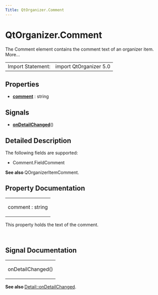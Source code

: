 ```yaml
---
Title: QtOrganizer.Comment
---
```


# QtOrganizer.Comment

<span class="subtitle"></span>
<!-- $$$Comment-brief -->
<p>The Comment element contains the comment text of an organizer item. More...</p>
<!-- @@@Comment -->
<table class="alignedsummary">
<tr><td class="memItemLeft rightAlign topAlign"> Import Statement:</td><td class="memItemRight bottomAlign"> import QtOrganizer 5.0</td></tr></table><ul>
</ul>
<h2 id="properties">Properties</h2>
<ul>
<li class="fn"><b><b><a href="#comment-prop">comment</a></b></b> : string</li>
</ul>
<h2 id="signals">Signals</h2>
<ul>
<li class="fn"><b><b><a href="#onDetailChanged-signal">onDetailChanged</a></b></b>()</li>
</ul>
<!-- $$$Comment-description -->
<h2 id="details">Detailed Description</h2>
</p>
<p>The following fields are supported:</p>
<ul>
<li>Comment.FieldComment</li>
</ul>
<p><b>See also </b>QOrganizerItemComment.</p>
<!-- @@@Comment -->
<h2>Property Documentation</h2>
<!-- $$$comment -->
<table class="qmlname"><tr valign="top" id="comment-prop"><td class="tblQmlPropNode"><p><span class="name">comment</span> : <span class="type">string</span></p></td></tr></table><p>This property holds the text of the comment.</p>
<!-- @@@comment -->
<br/>
<h2>Signal Documentation</h2>
<!-- $$$onDetailChanged -->
<table class="qmlname"><tr valign="top" id="onDetailChanged-signal"><td class="tblQmlFuncNode"><p><span class="name">onDetailChanged</span>()</p></td></tr></table><p><b>See also </b><a href="QtOrganizer.Detail.md#onDetailChanged-signal">Detail::onDetailChanged</a>.</p>
<!-- @@@onDetailChanged -->
<br/>
